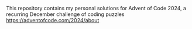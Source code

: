This repository contains my personal solutions for Advent of Code 2024, a recurring December challenge of coding puzzles https://adventofcode.com/2024/about
